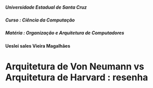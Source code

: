 
##### Universidade Estadual de Santa Cruz
##### Curso : Ciência da Computação 
##### Matéria : Organização e Arquitetura de Computadores 

#### Ueslei sales Vieira Magalhães

# Arquitetura de Von Neumann vs Arquitetura de Harvard : resenha 
